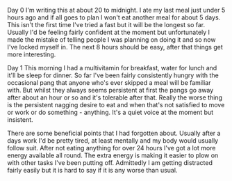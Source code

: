 Day 0
I'm writing this at about 20 to midnight. I ate my last meal just under 5 hours ago and if all goes to plan I won't eat another meal for about 5 days. This isn't the first time I've tried a fast but it will be the longest so far. Usually I'd be feeling fairly confident at the moment but unfortunately I made the mistake of telling people I was planning on doing it and so now I've locked myself in. The next 8 hours should be easy, after that things get more interesting.

Day 1
This morning I had a multivitamin for breakfast, water for lunch and it'll be sleep for dinner. So far I've been fairly consistently hungry with the occasional pang that anyone who's ever skipped a meal will be familiar with. But whilst they always seems persistent at first the pangs go away after about an hour or so and it's tolerable after that. Really the worse thing is the persistent nagging desire to eat and when that's not satisfied to move or work or do something - anything. It's a quiet voice at the moment but insistent.

There are some beneficial points that I had forgotten about. Usually after a days work I'd be pretty tired, at least mentally and my body would usually follow suit. After not eating anything for over 24 hours I've got a lot more energy available all round. The extra energy is making it easier to plow on with other tasks I've been putting off. Admittedly I am getting distracted fairly easily but it is hard to say if it is any worse than usual.